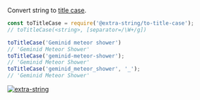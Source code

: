 Convert string to [title case].

```javascript
const toTitleCase = require('@extra-string/to-title-case');
// toTitleCase(<string>, [separator=/\W+/g])

toTitleCase('Geminid meteor shower')
// 'Geminid Meteor Shower'
toTitleCase('geminid-meteor-shower');
// 'Geminid Meteor Shower'
toTitleCase('geminid_meteor_shower', '_');
// 'Geminid Meteor Shower'
```


[![extra-string](https://i.imgur.com/y4YVIau.jpg)](https://www.npmjs.com/package/extra-string)

[title case]: https://en.wikipedia.org/wiki/Letter_case#Case_styles
